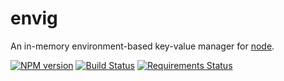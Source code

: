 envig
=======

An in-memory environment-based key-value manager for [node](http://nodejs.org/).

[![NPM version](https://badge.fury.io/js/envig.svg)](http://badge.fury.io/js/envig)
[![Build Status](https://travis-ci.org/PilcrowCo/node-envig.svg?branch=master)](https://travis-ci.org/PilcrowCo/node-envig)
[![Requirements Status](https://requires.io/github/PilcrowCo/node-envig/requirements.svg?branch=master)](https://requires.io/github/PilcrowCo/node-envig/requirements/?branch=master)
